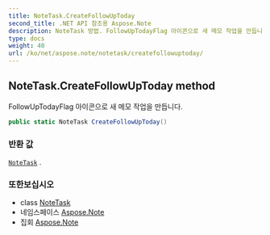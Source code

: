 ```yaml
---
title: NoteTask.CreateFollowUpToday
second_title: .NET API 참조용 Aspose.Note
description: NoteTask 방법. FollowUpTodayFlag 아이콘으로 새 메모 작업을 만듭니다.
type: docs
weight: 40
url: /ko/net/aspose.note/notetask/createfollowuptoday/
---
```

## NoteTask.CreateFollowUpToday method

FollowUpTodayFlag 아이콘으로 새 메모 작업을 만듭니다.

```csharp
public static NoteTask CreateFollowUpToday()
```

### 반환 값

[`NoteTask`](../) .

### 또한보십시오

* class [NoteTask](../)
* 네임스페이스 [Aspose.Note](../../notetask/)
* 집회 [Aspose.Note](../../../)


